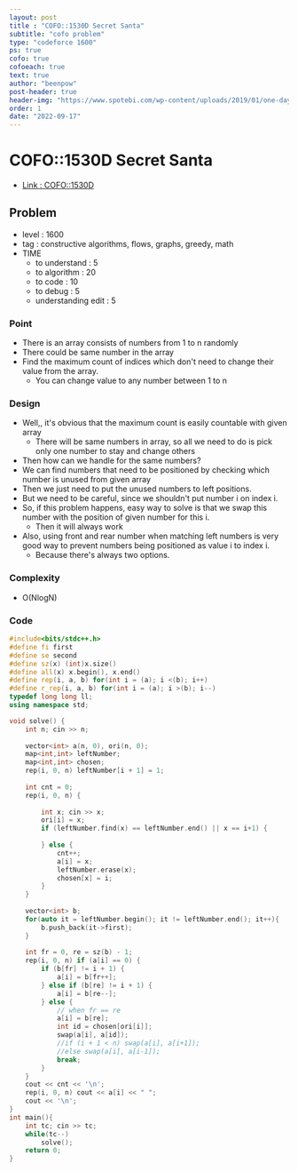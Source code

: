 ```yaml
---
layout: post
title : "COFO::1530D Secret Santa"
subtitle: "cofo problem"
type: "codeforce 1600"
ps: true
cofo: true
cofoeach: true
text: true
author: "beenpow"
post-header: true
header-img: "https://www.spotebi.com/wp-content/uploads/2019/01/one-day-day-one-workout-motivation-spotebi.jpg"
order: 1
date: "2022-09-17"
---
```

# COFO::1530D Secret Santa
- [Link : COFO::1530D](https://codeforces.com/problemset/problem/1530/D)


## Problem 

- level : 1600
- tag : constructive algorithms, flows, graphs, greedy, math
- TIME
  - to understand    : 5
  - to algorithm     : 20
  - to code          : 10
  - to debug         : 5
  - understanding edit : 5 

### Point
- There is an array consists of numbers from 1 to n randomly
- There could be same number in the array
- Find the maximum count of indices which don't need to change their value from the array.
  - You can change value to any number between 1 to n


### Design
- Well,, it's obvious that the maximum count is easily countable with given array
  - There will be same numbers in array, so all we need to do is pick only one number to stay and change others
- Then how can we handle for the same numbers?
- We can find numbers that need to be positioned by checking which number is unused from given array
- Then we just need to put the unused numbers to left positions.
- But we need to be careful, since we shouldn't put number i on index i.
- So, if this problem happens, easy way to solve is that we swap this number with the position of given number for this i.
  - Then it will always work
- Also, using front and rear number when matching left numbers is very good way to prevent numbers being positioned as value i to index i.
  - Because there's always two options.


### Complexity
- O(NlogN)

### Code

```cpp
#include<bits/stdc++.h>
#define fi first
#define se second
#define sz(x) (int)x.size()
#define all(x) x.begin(), x.end()
#define rep(i, a, b) for(int i = (a); i <(b); i++)
#define r_rep(i, a, b) for(int i = (a); i >(b); i--)
typedef long long ll;
using namespace std;

void solve() {
    int n; cin >> n;
    
    vector<int> a(n, 0), ori(n, 0);
    map<int,int> leftNumber;
	map<int,int> chosen;
    rep(i, 0, n) leftNumber[i + 1] = 1;
    
    int cnt = 0;
    rep(i, 0, n) {
	
        int x; cin >> x;
		ori[i] = x;
        if (leftNumber.find(x) == leftNumber.end() || x == i+1) {
            
        } else {
            cnt++;
            a[i] = x;
            leftNumber.erase(x);
			chosen[x] = i;
        }
    }
    
    vector<int> b;
    for(auto it = leftNumber.begin(); it != leftNumber.end(); it++){
        b.push_back(it->first);
    }
    
    int fr = 0, re = sz(b) - 1;
    rep(i, 0, n) if (a[i] == 0) {
        if (b[fr] != i + 1) {
            a[i] = b[fr++];
        } else if (b[re] != i + 1) {
            a[i] = b[re--];
        } else {
            // when fr == re
            a[i] = b[re];
			int id = chosen[ori[i]];
			swap(a[i], a[id]);
            //if (i + 1 < n) swap(a[i], a[i+1]);
            //else swap(a[i], a[i-1]);
            break;
        }
    }
    cout << cnt << '\n';
    rep(i, 0, n) cout << a[i] << " ";
    cout << '\n';
}
int main(){
    int tc; cin >> tc;
    while(tc--)
        solve();
    return 0;
}

```
